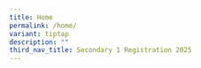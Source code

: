```yaml
---
title: Home
permalink: /home/
variant: tiptap
description: ""
third_nav_title: Secondary 1 Registration 2025
---
```

